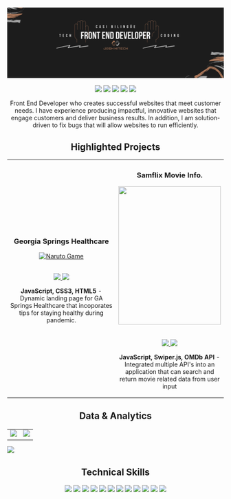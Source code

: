 ![alt text](https://github.com/ztesterz/ztesterz/blob/main/joshcover.png?raw=true)

<p align="center">
<a href="https://twitter.com/joshhitech"><img src="https://img.shields.io/badge/joshhitech-9b6647?&style=for-the-badge&logo=twitter&logoColor=white" height=25></a>
<a href="https://www.instagram.com/joshhitech/"><img src="https://img.shields.io/badge/joshhitech-9b6647?style=for-the-badge&logo=instagram&logoColor=white" height=25></a>
<a href="https://www.youtube.com/channel/UCpGiesax_1z4BPvcGQDiRPw"><img src="https://img.shields.io/badge/Josh HiTech-9b6647?style=for-the-badge&logo=youtube&logoColor=white" height=25></a>
<a href="https://www.linkedin.com/in/joshsermon/"><img src="https://img.shields.io/badge/Joshua Sermon-9b6647?style=for-the-badge&logo=linkedin&logoColor=white" height=25></a>
<a href="https://mail-attachment.googleusercontent.com/attachment/u/1/?ui=2&ik=a44da7afe4&attid=0.1&permmsgid=msg-f:1732650291291012353&th=180b9c428c60bd01&view=att&disp=inline&realattid=f_l33ejewv0&saddbat=ANGjdJ8HfJBseW0yFBUHhLX8_rFxQF1WzCmE1a6i6U820I6BlFldg_QCBbLOLIAQmA20z5o9S75wr17ChxFfx7GHEMaR0CUiLYO89oB0yhGu9b-RCsk2LNIx0LAPaZUZMKKCnFVfeC1mo4EHkOJxA9UNnNmi32K9eKH4Bqktq2mC2ANRkiY1r5eZoFYk7fGYcz_fvy4ymJVdMev52fLY4gRb9hwZki8BkjqqowpNo1q_Cw2CgPL0ZTzD0aGqyAh_PEVPwugyzvgV_9v-DhZloZuar4aDN9O5aGNOo-QnlGGYqrjnfFFtFUYn_pmZIysagtO2lLeaubpgE-Pimk4Y_XeuT-XyLIwjZp5lhd5Hk9JzbzevT-nw0NDLlbb7zPhzwmNRGGDy1BjmgPE0X5bCFTJvuCVGd_uXNOhh_FQRKYCRzpyRTJn-IcTkQYMCN3aawn_LJn3Q7Daytiyjk7wnp56x2vaaoJlXXht-nLoAqVMlgW19lEq5wUy3Vn9th6y-PMPVG34jZY16qr9lkS3PSeUOT2t4vnGVxH5xWuJmkD8OObNrM6MtwlLUQpkTFSmQWN1AGwQiVUozMQnSQZSKr0IaXHz7yOECg7_Veefgpb5hutH82gI-JXbx6yTri8zpV6B4oPnmusZ2GFTTUEVDw4fKUs1-tH_vQxBrNDeZytxqSnk0iMHwsWwFjOG9XwHcPweniFXHecEIlIOOdoaP27T2lafEFTTMZFyBhASUoOw4TGJn5dRDPbrKLIDLIHXhkSmtZM4bCNKjSOmO0YSwQx8SGR7lQcZ0Pbq4DyVjvw"><img src="https://img.shields.io/badge/Download_Resume-9b6647?style=for-the-badge&logo=googledrive&logoColor=white" height=25></a>
</p>

<p align="center">
    Front End Developer who creates successful websites that meet customer needs. I have experience producing impactful, innovative websites that engage customers and deliver business results. In addition, I am solution- driven to fix bugs that will allow websites to run efficiently.
</p>


<!--Project Section -->

<h2 align="center">Highlighted Projects </h2>
<div align="center">
<table>
<tr>
<td width="50%">
<h3 align="center" color="white">Georgia Springs Healthcare</h2>
<div align="center" >  
<a href='https://joshsermon.github.io/Healthcare/'>
<img src="https://i.imgur.com/0beYB6A.gif" alt="Naruto Game" height="322px" width="100%" />
</a>
<br>
<br>
<p>
<a href="https://github.com/ssaryonjr/Naruto-Character-Selector/tree/main/Naruto.JS" target="_blank">
<img src="https://img.shields.io/badge/Code-lightgrey?style=for-the-badge&logo=github"/>
</a>  
<a href="https://joshsermon.github.io/Healthcare/" target="_blank">
<img src="https://img.shields.io/badge/-website-green?style=for-the-badge&color=9b6647"/>
</a>
</p>
<p><strong>JavaScript, CSS3, HTML5</strong> - Dynamic landing page for GA Springs Healthcare that incoporates tips for staying healthy during pandemic.</p>
</div>
</td>
<td width="50%">
<h3 align="center" color="white">Samflix Movie Info.</h2>
<div align="center" >  
<a href='#'>
<img src="https://i.imgur.com/ykeA2i5.gif" alt="" height="322px" width="100%" />
</a>
<br>
<br>
<p>
<a href="https://github.com/JoshSermon/Healthcare" target="_blank">
<img src="https://img.shields.io/badge/Code-lightgrey?style=for-the-badge&logo=github"/>
</a>  
<a href="https://ssjrmovieapi.netlify.app/" target="_blank">
<img src="https://img.shields.io/badge/-website-green?style=for-the-badge&color=9b6647"/>
</a>
</p>
<p><strong>JavaScript, Swiper.js, OMDb API</strong> - Integrated multiple API's into an application that can search and return movie related data from user input</p>
</div>
</table>

</div>
  <!--Analytics & Data-->
<h2 align="center">Data & Analytics</h2>
<div align="center">
<table>
<tr>
<td width="50%">
<img src="http://github-readme-streak-stats.herokuapp.com?user=ssaryonjr&theme=highcontrast&hide_border=true&date_format=M%20j%5B%2C%20Y%5D&ring=DD2727&sideNums=DD2727&sideLabels=DD4236&background=FFFFFF00">
</td>
<td width="50%">
<img width="100%" src="https://github-readme-stats.vercel.app/api?username=ssaryonjr&bg_color=FFFFFF00&hide_border=true&text_color=DD2727&title_color=fa8b00&include_all_commits=true&count_private=true">
</table>
</div>
<img src="https://activity-graph.herokuapp.com/graph?username=ssaryonjr&bg_color=FFFFFF00&color=F8D866&line=9b6647&point=FFFFFF&hide_border=true&title_color=">
<h2 align="center">Technical Skills</h2>
<p align="center">
<img src="https://img.shields.io/badge/HTML5-D14836?style=for-the-badge&logo=html5&logoColor=white" height=25>
<img src="https://img.shields.io/badge/CSS3-D14836?style=for-the-badge&logo=css3&logoColor=white" height=25>
<img src="https://img.shields.io/badge/JavaScript-D14836?style=for-the-badge&logo=javascript&logoColor=F7DF1E" height=25>
<img src="https://img.shields.io/badge/Node.js-D14836?style=for-the-badge&logo=nodedotjs&logoColor=white" height=25>
<img src="https://img.shields.io/badge/React-D14836?style=for-the-badge&logo=react&logoColor=61DAFB" height=25>
<img src="https://img.shields.io/badge/Express.js-D14836?style=for-the-badge&logo=express&logoColor=white" height=25>
<img src="https://img.shields.io/badge/MongoDB-D14836?style=for-the-badge&logo=mongodb&logoColor=white" height=25>
<img src="https://img.shields.io/badge/Figma-D14836?style=for-the-badge&logo=figma&logoColor=white" height=25>
<img src="https://img.shields.io/badge/firebase-D14836?style=for-the-badge&logo=firebase&logoColor=white" height=25>
<img src="https://img.shields.io/badge/jQuery-D14836?style=for-the-badge&logo=jquery&logoColor=white" height=25>
<img src="https://img.shields.io/badge/Visual_Studio-D14836?style=for-the-badge&logo=visual%20studio&logoColor=white" height=25>
<img src="https://img.shields.io/badge/GIT-D14836?style=for-the-badge&logo=git&logoColor=white" height=25>
</p>
